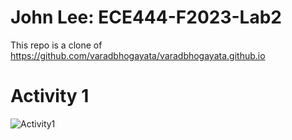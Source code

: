 # John Lee: ECE444-F2023-Lab2

This repo is a clone of
https://github.com/varadbhogayata/varadbhogayata.github.io

# Activity 1
![Activity1](https://github.com/jhlee741/jhlee741.github.io/assets/75803498/97121525-b6be-4895-8bd8-df87fd670a1d)
